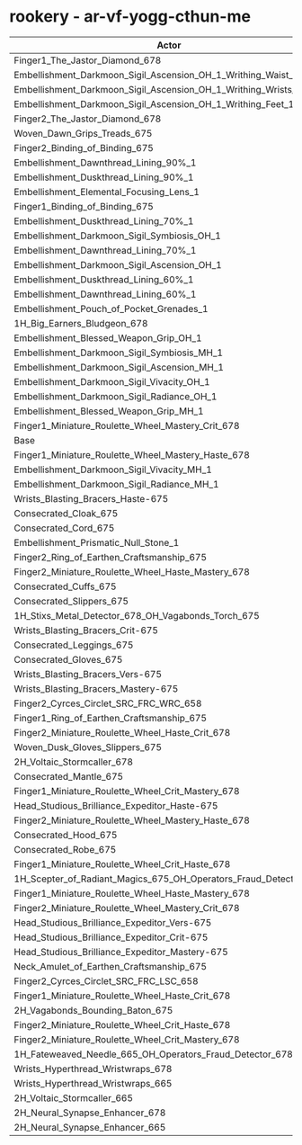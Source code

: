 # rookery - ar-vf-yogg-cthun-me
| Actor | DPS | Increase |
|---|:---:|:---:|
|Finger1_The_Jastor_Diamond_678|2918140|1.26%|
|Embellishment_Darkmoon_Sigil_Ascension_OH_1_Writhing_Waist_1|2910753|1.00%|
|Embellishment_Darkmoon_Sigil_Ascension_OH_1_Writhing_Wrists_1|2910709|1.00%|
|Embellishment_Darkmoon_Sigil_Ascension_OH_1_Writhing_Feet_1|2909365|0.95%|
|Finger2_The_Jastor_Diamond_678|2907239|0.88%|
|Woven_Dawn_Grips_Treads_675|2904472|0.78%|
|Finger2_Binding_of_Binding_675|2900382|0.64%|
|Embellishment_Dawnthread_Lining_90%_1|2899644|0.61%|
|Embellishment_Duskthread_Lining_90%_1|2899149|0.60%|
|Embellishment_Elemental_Focusing_Lens_1|2897224|0.53%|
|Finger1_Binding_of_Binding_675|2896550|0.51%|
|Embellishment_Duskthread_Lining_70%_1|2895575|0.47%|
|Embellishment_Darkmoon_Sigil_Symbiosis_OH_1|2894965|0.45%|
|Embellishment_Dawnthread_Lining_70%_1|2894459|0.44%|
|Embellishment_Darkmoon_Sigil_Ascension_OH_1|2894150|0.42%|
|Embellishment_Duskthread_Lining_60%_1|2893327|0.40%|
|Embellishment_Dawnthread_Lining_60%_1|2892042|0.35%|
|Embellishment_Pouch_of_Pocket_Grenades_1|2891279|0.32%|
|1H_Big_Earners_Bludgeon_678|2889651|0.27%|
|Embellishment_Blessed_Weapon_Grip_OH_1|2888386|0.22%|
|Embellishment_Darkmoon_Sigil_Symbiosis_MH_1|2888124|0.22%|
|Embellishment_Darkmoon_Sigil_Ascension_MH_1|2887080|0.18%|
|Embellishment_Darkmoon_Sigil_Vivacity_OH_1|2886301|0.15%|
|Embellishment_Darkmoon_Sigil_Radiance_OH_1|2886108|0.15%|
|Embellishment_Blessed_Weapon_Grip_MH_1|2882559|0.02%|
|Finger1_Miniature_Roulette_Wheel_Mastery_Crit_678|2881958|0.00%|
|Base|2881921|0.00%|
|Finger1_Miniature_Roulette_Wheel_Mastery_Haste_678|2881805|0.00%|
|Embellishment_Darkmoon_Sigil_Vivacity_MH_1|2880433|-0.05%|
|Embellishment_Darkmoon_Sigil_Radiance_MH_1|2880192|-0.06%|
|Wrists_Blasting_Bracers_Haste-675|2880041|-0.07%|
|Consecrated_Cloak_675|2879741|-0.08%|
|Consecrated_Cord_675|2879621|-0.08%|
|Embellishment_Prismatic_Null_Stone_1|2878892|-0.11%|
|Finger2_Ring_of_Earthen_Craftsmanship_675|2878630|-0.11%|
|Finger2_Miniature_Roulette_Wheel_Haste_Mastery_678|2878360|-0.12%|
|Consecrated_Cuffs_675|2877565|-0.15%|
|Consecrated_Slippers_675|2876376|-0.19%|
|1H_Stixs_Metal_Detector_678_OH_Vagabonds_Torch_675|2875948|-0.21%|
|Wrists_Blasting_Bracers_Crit-675|2875688|-0.22%|
|Consecrated_Leggings_675|2875475|-0.22%|
|Consecrated_Gloves_675|2875374|-0.23%|
|Wrists_Blasting_Bracers_Vers-675|2875296|-0.23%|
|Wrists_Blasting_Bracers_Mastery-675|2875235|-0.23%|
|Finger2_Cyrces_Circlet_SRC_FRC_WRC_658|2874623|-0.25%|
|Finger1_Ring_of_Earthen_Craftsmanship_675|2874119|-0.27%|
|Finger2_Miniature_Roulette_Wheel_Haste_Crit_678|2873789|-0.28%|
|Woven_Dusk_Gloves_Slippers_675|2873783|-0.28%|
|2H_Voltaic_Stormcaller_678|2873279|-0.30%|
|Consecrated_Mantle_675|2872856|-0.31%|
|Finger1_Miniature_Roulette_Wheel_Crit_Mastery_678|2872556|-0.32%|
|Head_Studious_Brilliance_Expeditor_Haste-675|2872199|-0.34%|
|Finger2_Miniature_Roulette_Wheel_Mastery_Haste_678|2870758|-0.39%|
|Consecrated_Hood_675|2870668|-0.39%|
|Consecrated_Robe_675|2869923|-0.42%|
|Finger1_Miniature_Roulette_Wheel_Crit_Haste_678|2869230|-0.44%|
|1H_Scepter_of_Radiant_Magics_675_OH_Operators_Fraud_Detector_678|2868700|-0.46%|
|Finger1_Miniature_Roulette_Wheel_Haste_Mastery_678|2867394|-0.50%|
|Finger2_Miniature_Roulette_Wheel_Mastery_Crit_678|2867100|-0.51%|
|Head_Studious_Brilliance_Expeditor_Vers-675|2866176|-0.55%|
|Head_Studious_Brilliance_Expeditor_Crit-675|2865133|-0.58%|
|Head_Studious_Brilliance_Expeditor_Mastery-675|2865044|-0.59%|
|Neck_Amulet_of_Earthen_Craftsmanship_675|2865024|-0.59%|
|Finger2_Cyrces_Circlet_SRC_FRC_LSC_658|2864342|-0.61%|
|Finger1_Miniature_Roulette_Wheel_Haste_Crit_678|2863791|-0.63%|
|2H_Vagabonds_Bounding_Baton_675|2863737|-0.63%|
|Finger2_Miniature_Roulette_Wheel_Crit_Haste_678|2858656|-0.81%|
|Finger2_Miniature_Roulette_Wheel_Crit_Mastery_678|2856113|-0.90%|
|1H_Fateweaved_Needle_665_OH_Operators_Fraud_Detector_678|2843514|-1.33%|
|Wrists_Hyperthread_Wristwraps_678|2843294|-1.34%|
|Wrists_Hyperthread_Wristwraps_665|2836139|-1.59%|
|2H_Voltaic_Stormcaller_665|2804045|-2.70%|
|2H_Neural_Synapse_Enhancer_678|2781610|-3.48%|
|2H_Neural_Synapse_Enhancer_665|2708238|-6.03%|
